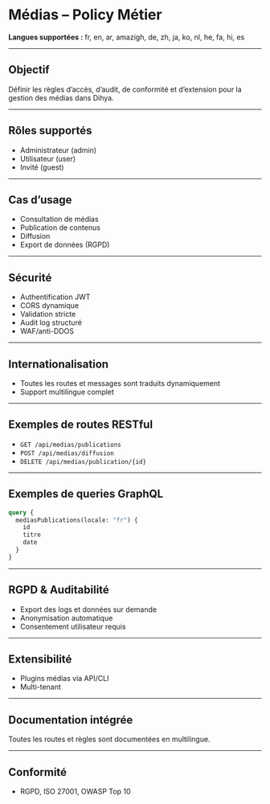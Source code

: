 # Médias – Policy Métier

**Langues supportées :** fr, en, ar, amazigh, de, zh, ja, ko, nl, he, fa, hi, es

---

## Objectif
Définir les règles d’accès, d’audit, de conformité et d’extension pour la gestion des médias dans Dihya.

---

## Rôles supportés
- Administrateur (admin)
- Utilisateur (user)
- Invité (guest)

---

## Cas d’usage
- Consultation de médias
- Publication de contenus
- Diffusion
- Export de données (RGPD)

---

## Sécurité
- Authentification JWT
- CORS dynamique
- Validation stricte
- Audit log structuré
- WAF/anti-DDOS

---

## Internationalisation
- Toutes les routes et messages sont traduits dynamiquement
- Support multilingue complet

---

## Exemples de routes RESTful
- `GET /api/medias/publications`
- `POST /api/medias/diffusion`
- `DELETE /api/medias/publication/{id}`

---

## Exemples de queries GraphQL
```graphql
query {
  mediasPublications(locale: "fr") {
    id
    titre
    date
  }
}
```

---

## RGPD & Auditabilité
- Export des logs et données sur demande
- Anonymisation automatique
- Consentement utilisateur requis

---

## Extensibilité
- Plugins médias via API/CLI
- Multi-tenant

---

## Documentation intégrée
Toutes les routes et règles sont documentées en multilingue.

---

## Conformité
- RGPD, ISO 27001, OWASP Top 10
